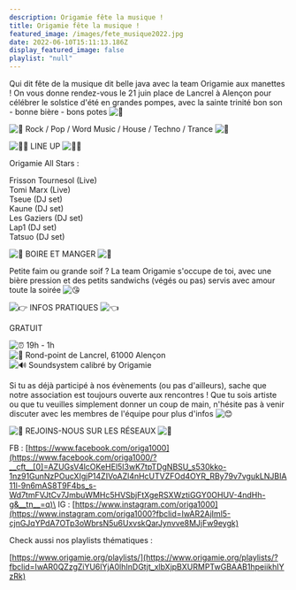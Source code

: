 ```yaml
---
description: Origamie fête la musique !
title: Origamie fête la musique !
featured_image: /images/fete_musique2022.jpg
date: 2022-06-10T15:11:13.186Z
display_featured_image: false
playlist: "null"
---
```

Qui dit fête de la musique dit belle java avec la team Origamie aux manettes ! On vous donne rendez-vous le 21 juin place de Lancrel à Alençon pour célébrer le solstice d'été en grandes pompes, avec la sainte trinité bon son - bonne bière - bons potes ![💛](https://static.xx.fbcdn.net/images/emoji.php/v9/t15/1/16/1f49b.png)

![🥁](https://static.xx.fbcdn.net/images/emoji.php/v9/t8e/1/16/1f941.png) Rock / Pop / Word Music / House / Techno / Trance ![🥁](https://static.xx.fbcdn.net/images/emoji.php/v9/t8e/1/16/1f941.png)



![🏄‍♂️](https://static.xx.fbcdn.net/images/emoji.php/v9/tec/1/16/1f3c4_200d_2642.png) LINE UP ![🏄‍♂️](https://static.xx.fbcdn.net/images/emoji.php/v9/tec/1/16/1f3c4_200d_2642.png)

Origamie All Stars :

Frisson Tournesol (Live)\
Tomi Marx (Live)\
Tseue (DJ set)\
Kaune (DJ set)\
Les Gaziers (DJ set)\
Lap1 (DJ set)\
Tatsuo (DJ set)



![🍻](https://static.xx.fbcdn.net/images/emoji.php/v9/t96/1/16/1f37b.png) BOIRE ET MANGER ![🍻](https://static.xx.fbcdn.net/images/emoji.php/v9/t96/1/16/1f37b.png)

Petite faim ou grande soif ? La team Origamie s'occupe de toi, avec une bière pression et des petits sandwichs (végés ou pas) servis avec amour toute la soirée ![😘](https://static.xx.fbcdn.net/images/emoji.php/v9/t75/1/16/1f618.png)



![👉](https://static.xx.fbcdn.net/images/emoji.php/v9/t51/1/16/1f449.png) INFOS PRATIQUES ![👈](https://static.xx.fbcdn.net/images/emoji.php/v9/td0/1/16/1f448.png)

GRATUIT

![⏰](https://static.xx.fbcdn.net/images/emoji.php/v9/t34/1/16/23f0.png) 19h - 1h\
![📍](https://static.xx.fbcdn.net/images/emoji.php/v9/t2d/1/16/1f4cd.png) Rond-point de Lancrel, 61000 Alençon\
![🔊](https://static.xx.fbcdn.net/images/emoji.php/v9/t3e/1/16/1f50a.png) Soundsystem calibré by Origamie



Si tu as déjà participé à nos évènements (ou pas d'ailleurs), sache que notre association est toujours ouverte aux rencontres ! Que tu sois artiste ou que tu veuilles simplement donner un coup de main, n'hésite pas à venir discuter avec les membres de l'équipe pour plus d'infos ![😊](https://static.xx.fbcdn.net/images/emoji.php/v9/t7f/1/16/1f60a.png)



![🚀](https://static.xx.fbcdn.net/images/emoji.php/v9/tc6/1/16/1f680.png) REJOINS-NOUS SUR LES RÉSEAUX ![🚀](https://static.xx.fbcdn.net/images/emoji.php/v9/tc6/1/16/1f680.png)

FB : [https://www.facebook.com/origa1000](https://www.facebook.com/origa1000/?__cft__[0]=AZUGsV4lcOKeHEl5I3wK7tpTDgNBSU_s530kko-1nz91GunNzPOucXIgjP14ZIVoAZl4nHcUTVZFOd4OYR_RBy79v7vgukLNJBIA11l-9n6mAS8T9F4bs_s-Wd7tmFVJtCv7JmbuWMHc5HVSbjFtXgeRSXWztiGGY0OHUV-4ndHh-g&__tn__=q)\
IG : [https://www.instagram.com/origa1000](https://www.instagram.com/origa1000?fbclid=IwAR2AjIml5-cjnGJqYPdA7OTp3oWbrsN5u6UxvskQarJynvve8MJjFw9eygk)

Check aussi nos playlists thématiques :

[https://www.origamie.org/playlists/](https://www.origamie.org/playlists/?fbclid=IwAR0QZzgZiYU6lYjA0lhInDGtjt_xlbXjpBXURMPTwGBAAB1hpeiikhIYzRk)
